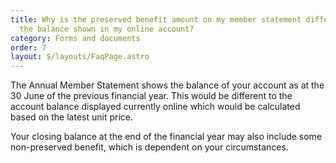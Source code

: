 ```yaml
---
title: Why is the preserved benefit amount on my member statement different from
  the balance shown in my online account?
category: Forms and documents
order: 7
layout: $/layouts/FaqPage.astro
---
```

The Annual Member Statement shows the balance of your account as at the 30 June of the previous financial year. This would be different to the account balance displayed currently online which would be calculated based on the latest unit price.

Your closing balance at the end of the financial year may also include some non-preserved benefit, which is dependent on your circumstances.